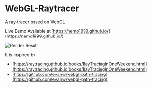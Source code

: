 # WebGL-Raytracer
A  ray-tracer based on WebGL

Live Demo Available at [https://nemo1999.github.io/](https://nemo1999.github.io/)

![Render Result](result.png)

It is inspired by 
- [https://raytracing.github.io/books/RayTracingInOneWeekend.html](https://raytracing.github.io/books/RayTracingInOneWeekend.html)
- [https://github.com/evanw/webgl-path-tracing](https://github.com/evanw/webgl-path-tracing)
